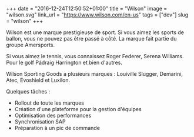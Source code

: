 +++
date = "2016-12-24T12:50:52+01:00"
title = "Wilson"
image = "wilson.svg"
link_url = "https://www.wilson.com/en-us"
tags = ["dev"]
slug = "wilson"
+++

Wilson est une marque prestigieuse de sport. Si vous aimez les sports de ballon, vous ne pouvez pas être passé à côté. La marque fait partie du groupe Amersports.

Si vous aimez le tennis, vous connaissez Roger Federer, Serena Williams. Pour le golf Pádraig Harrington et bien d'autres.

Wilson Sporting Goods a plusieurs marques : Louiville Slugger, Demarini, Atec, Evoshield et Luxilon.

Quelques tâches :
- Rollout de toute les marques
- Création d'une plateforme pour la gestion d'équipes
- Optimisation des performances
- Synchronisation SAP
- Préparation à un pic de commande